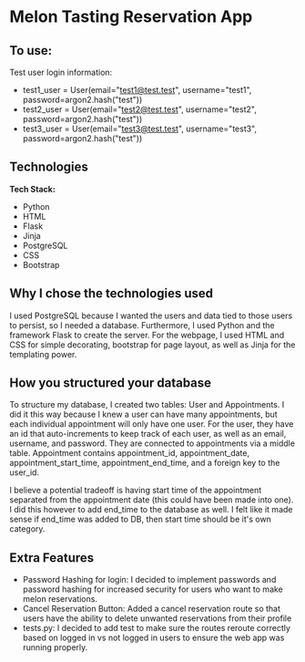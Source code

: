 # Melon Tasting Reservation App

## To use: 
Test user login information: 
- test1_user = User(email="test1@test.test", username="test1", password=argon2.hash("test"))
- test2_user = User(email="test2@test.test", username="test2", password=argon2.hash("test"))
- test3_user = User(email="test3@test.test", username="test3", password=argon2.hash("test"))

## Technologies

**Tech Stack:**
- Python
- HTML
- Flask
- Jinja
- PostgreSQL
- CSS
- Bootstrap

## Why I chose the technologies used
I used PostgreSQL because I wanted the users and data tied to those users to persist, so I needed a database. Furthermore, I used Python and the framework Flask to create the server. For the webpage, I used HTML and CSS for simple decorating, bootstrap for page layout, as well as Jinja for the templating power. 


## How you structured your database

To structure my database, I created two tables: User and Appointments. I did it this way because I knew a user can have many appointments, but each individual appointment will only have one user. For the user, they have an id that auto-increments to keep track of each user, as well as an email, username, and password. They are connected to appointments via a middle table. Appointment contains appointment_id, appointment_date, appointment_start_time, appointment_end_time, and a foreign key to the user_id. 

I believe a potential tradeoff is having start time of the appointment separated from the appointment date (this could have been made into one). I did this however to add end_time to the database as well. I felt like it made sense if end_time was added to DB, then start time should be it's own category. 

## Extra Features

- Password Hashing for login: I decided to implement passwords and password hashing for increased security for users who want to make melon reservations. 
- Cancel Reservation Button: Added a cancel reservation route so that users have the ability to delete unwanted reservations from their profile
- tests.py: I decided to add test to make sure the routes reroute correctly based on logged in vs not logged in users to ensure the web app was running properly. 